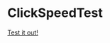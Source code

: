 # ClickSpeedTest
<a href="https://nicolaswebdeveloper.github.io/ClickSpeedTest/" target="_blank">Test it out!</a>

